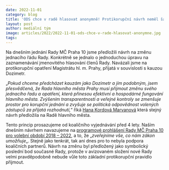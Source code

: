 ```yaml
---
date: 2022-11-01
category: blog
title: 'ODS chce v radě hlasovat anonymně! Protikorupční návrh neměl šanci'
layout: post
author: mediální tým
image: articles/2022/2022-11-01-ods-chce-v-rade-hlasovat-anonymne.jpg
tags:
---
```


Na dnešním jednání Rady MČ Praha 10 jsme předložili návrh na změnu jednacího řádu Rady. Konkrétně se jednalo o jednoduchou úpravu na zaznamenávání jmenovitého hlasování členů Rady. Navázali jsme na protikorupční opatření Magistrátu hl. m. Prahy, přijatá v souvislosti s kauzou Dozimetr.

„_Pokud chceme předcházet kauzám jako Dozimetr a jím podobným, jsem přesvědčená, že Rada hlavního města Prahy musí přijmout změnu svého jednacího řadu a opatření, která přinesou efektivní a hospodárné fungování hlavního města. Zvýšením transparentnosti a veřejné kontroly se zmenšuje prostor pro korupční jednání a zvyšuje se politická odpovědnost volených zástupců za přijatá rozhodnutí,_“ říká  [Hana Kordová Marvanová](https://www.facebook.com/HanaKordovaMarvanova?__cft__[0]=AZVZFh0H8E10lO3oSQAy6Vm3_7bj9tAYTFb30n5m8zA0lo_s5qU2yYnDrnVQhNyCQQhandM8w-n9D6EWEZR8WIr9QwmbfE_1yQztTIJD9exiVzNqjCYWPhqln4IpMUi6x8ysLKoBkV2sE6iDJZ5qsDJ_xTIePDWMnQZxy77oYgMAnnqcfIs5p5nFMiO6LwMYUpU&__tn__=-]K-R)  která stejný návrh předložila na Radě hlavního města.

Tento princip prosazujeme od koaličního vyjednávání před 4 lety. Naším dnešním návrhem navazujeme na  [programové prohlášení Rady MČ Praha 10 pro volební období 2018 – 2022](https://praha10.cz/vedeni-a-sprava-mc/rada-mc/zakladni-informace/programove-prohlaseni), a to, že „_zveřejníme vše, co nám zákon umožňuje_„. Stejně jako tenkrát, tak ani dnes pro to nebyla podpora koaličních partnerů. Návrh na změnu byl předložený jako symbolický poslední bod současné Rady, protože v avizovaném složení nové Rady velmi pravděpodobně nebude vůle toto základní protikorupční pravidlo přijmout.
